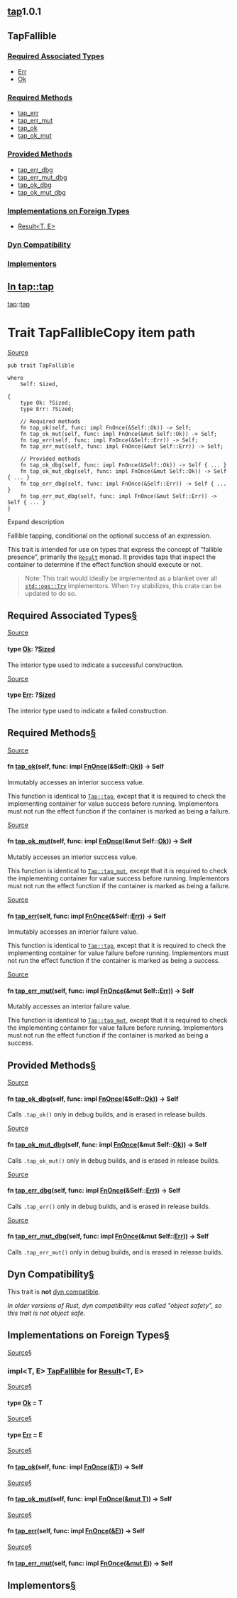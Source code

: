 ## [tap](../../tap/index.html)1.0.1

## TapFallible

### [Required Associated Types](#required-associated-types)

* [Err](#associatedtype.Err "Err")
* [Ok](#associatedtype.Ok "Ok")

### [Required Methods](#required-methods)

* [tap\_err](#tymethod.tap_err "tap_err")
* [tap\_err\_mut](#tymethod.tap_err_mut "tap_err_mut")
* [tap\_ok](#tymethod.tap_ok "tap_ok")
* [tap\_ok\_mut](#tymethod.tap_ok_mut "tap_ok_mut")

### [Provided Methods](#provided-methods)

* [tap\_err\_dbg](#method.tap_err_dbg "tap_err_dbg")
* [tap\_err\_mut\_dbg](#method.tap_err_mut_dbg "tap_err_mut_dbg")
* [tap\_ok\_dbg](#method.tap_ok_dbg "tap_ok_dbg")
* [tap\_ok\_mut\_dbg](#method.tap_ok_mut_dbg "tap_ok_mut_dbg")

### [Implementations on Foreign Types](#foreign-impls)

* [Result<T, E>](#impl-TapFallible-for-Result%3CT,+E%3E "Result<T, E>")

### [Dyn Compatibility](#dyn-compatibility)

### [Implementors](#implementors)

## [In tap::tap](index.html)

[tap](../index.html)::[tap](index.html)

# Trait TapFallibleCopy item path

[Source](../../src/tap/tap.rs.html#458-550)

```
pub trait TapFallible

where
    Self: Sized,

{
    type Ok: ?Sized;
    type Err: ?Sized;

    // Required methods
    fn tap_ok(self, func: impl FnOnce(&Self::Ok)) -> Self;
    fn tap_ok_mut(self, func: impl FnOnce(&mut Self::Ok)) -> Self;
    fn tap_err(self, func: impl FnOnce(&Self::Err)) -> Self;
    fn tap_err_mut(self, func: impl FnOnce(&mut Self::Err)) -> Self;

    // Provided methods
    fn tap_ok_dbg(self, func: impl FnOnce(&Self::Ok)) -> Self { ... }
    fn tap_ok_mut_dbg(self, func: impl FnOnce(&mut Self::Ok)) -> Self { ... }
    fn tap_err_dbg(self, func: impl FnOnce(&Self::Err)) -> Self { ... }
    fn tap_err_mut_dbg(self, func: impl FnOnce(&mut Self::Err)) -> Self { ... }
}
```

Expand description

Fallible tapping, conditional on the optional success of an expression.

This trait is intended for use on types that express the concept of “fallible
presence”, primarily the [`Result`](https://doc.rust-lang.org/std/result/enum.Result.html) monad. It provides taps that inspect the
container to determine if the effect function should execute or not.

> Note: This trait would ideally be implemented as a blanket over all
> [`std::ops::Try`](https://doc.rust-lang.org/std/ops/trait.Try.html) implementors. When `Try` stabilizes, this crate can be
> updated to do so.

## Required Associated Types[§](#required-associated-types)

[Source](../../src/tap/tap.rs.html#463)

#### type [Ok](#associatedtype.Ok): ?[Sized](https://doc.rust-lang.org/nightly/core/marker/trait.Sized.html "trait core::marker::Sized")

The interior type used to indicate a successful construction.

[Source](../../src/tap/tap.rs.html#466)

#### type [Err](#associatedtype.Err): ?[Sized](https://doc.rust-lang.org/nightly/core/marker/trait.Sized.html "trait core::marker::Sized")

The interior type used to indicate a failed construction.

## Required Methods[§](#required-methods)

[Source](../../src/tap/tap.rs.html#476)

#### fn [tap\_ok](#tymethod.tap_ok)(self, func: impl [FnOnce](https://doc.rust-lang.org/nightly/core/ops/function/trait.FnOnce.html "trait core::ops::function::FnOnce")(&Self::[Ok](../trait.TapFallible.html#associatedtype.Ok "type tap::TapFallible::Ok"))) -> Self

Immutably accesses an interior success value.

This function is identical to [`Tap::tap`](trait.Tap.html#method.tap), except that it is required
to check the implementing container for value success before running.
Implementors must not run the effect function if the container is marked
as being a failure.

[Source](../../src/tap/tap.rs.html#486)

#### fn [tap\_ok\_mut](#tymethod.tap_ok_mut)(self, func: impl [FnOnce](https://doc.rust-lang.org/nightly/core/ops/function/trait.FnOnce.html "trait core::ops::function::FnOnce")(&mut Self::[Ok](../trait.TapFallible.html#associatedtype.Ok "type tap::TapFallible::Ok"))) -> Self

Mutably accesses an interior success value.

This function is identical to [`Tap::tap_mut`](trait.Tap.html#method.tap_mut), except that it is
required to check the implementing container for value success before
running. Implementors must not run the effect function if the container
is marked as being a failure.

[Source](../../src/tap/tap.rs.html#496)

#### fn [tap\_err](#tymethod.tap_err)(self, func: impl [FnOnce](https://doc.rust-lang.org/nightly/core/ops/function/trait.FnOnce.html "trait core::ops::function::FnOnce")(&Self::[Err](../trait.TapFallible.html#associatedtype.Err "type tap::TapFallible::Err"))) -> Self

Immutably accesses an interior failure value.

This function is identical to [`Tap::tap`](trait.Tap.html#method.tap), except that it is required
to check the implementing container for value failure before running.
Implementors must not run the effect function if the container is marked
as being a success.

[Source](../../src/tap/tap.rs.html#506)

#### fn [tap\_err\_mut](#tymethod.tap_err_mut)(self, func: impl [FnOnce](https://doc.rust-lang.org/nightly/core/ops/function/trait.FnOnce.html "trait core::ops::function::FnOnce")(&mut Self::[Err](../trait.TapFallible.html#associatedtype.Err "type tap::TapFallible::Err"))) -> Self

Mutably accesses an interior failure value.

This function is identical to [`Tap::tap_mut`](trait.Tap.html#method.tap_mut), except that it is
required to check the implementing container for value failure before
running. Implementors must not run the effect function if the container
is marked as being a success.

## Provided Methods[§](#provided-methods)

[Source](../../src/tap/tap.rs.html#510-516)

#### fn [tap\_ok\_dbg](#method.tap_ok_dbg)(self, func: impl [FnOnce](https://doc.rust-lang.org/nightly/core/ops/function/trait.FnOnce.html "trait core::ops::function::FnOnce")(&Self::[Ok](../trait.TapFallible.html#associatedtype.Ok "type tap::TapFallible::Ok"))) -> Self

Calls `.tap_ok()` only in debug builds, and is erased in release builds.

[Source](../../src/tap/tap.rs.html#521-527)

#### fn [tap\_ok\_mut\_dbg](#method.tap_ok_mut_dbg)(self, func: impl [FnOnce](https://doc.rust-lang.org/nightly/core/ops/function/trait.FnOnce.html "trait core::ops::function::FnOnce")(&mut Self::[Ok](../trait.TapFallible.html#associatedtype.Ok "type tap::TapFallible::Ok"))) -> Self

Calls `.tap_ok_mut()` only in debug builds, and is erased in release
builds.

[Source](../../src/tap/tap.rs.html#532-538)

#### fn [tap\_err\_dbg](#method.tap_err_dbg)(self, func: impl [FnOnce](https://doc.rust-lang.org/nightly/core/ops/function/trait.FnOnce.html "trait core::ops::function::FnOnce")(&Self::[Err](../trait.TapFallible.html#associatedtype.Err "type tap::TapFallible::Err"))) -> Self

Calls `.tap_err()` only in debug builds, and is erased in release
builds.

[Source](../../src/tap/tap.rs.html#543-549)

#### fn [tap\_err\_mut\_dbg](#method.tap_err_mut_dbg)(self, func: impl [FnOnce](https://doc.rust-lang.org/nightly/core/ops/function/trait.FnOnce.html "trait core::ops::function::FnOnce")(&mut Self::[Err](../trait.TapFallible.html#associatedtype.Err "type tap::TapFallible::Err"))) -> Self

Calls `.tap_err_mut()` only in debug builds, and is erased in release
builds.

## Dyn Compatibility[§](#dyn-compatibility)

This trait is **not** [dyn compatible](https://doc.rust-lang.org/nightly/reference/items/traits.html#dyn-compatibility).

*In older versions of Rust, dyn compatibility was called "object safety", so this trait is not object safe.*

## Implementations on Foreign Types[§](#foreign-impls)

[Source](../../src/tap/tap.rs.html#552-587)[§](#impl-TapFallible-for-Result%3CT,+E%3E)

### impl<T, E> [TapFallible](../trait.TapFallible.html "trait tap::TapFallible") for [Result](https://doc.rust-lang.org/nightly/core/result/enum.Result.html "enum core::result::Result")<T, E>

[Source](../../src/tap/tap.rs.html#553)[§](#associatedtype.Ok-1)

#### type [Ok](#associatedtype.Ok) = T

[Source](../../src/tap/tap.rs.html#554)[§](#associatedtype.Err-1)

#### type [Err](#associatedtype.Err) = E

[Source](../../src/tap/tap.rs.html#557-562)[§](#method.tap_ok)

#### fn [tap\_ok](#tymethod.tap_ok)(self, func: impl [FnOnce](https://doc.rust-lang.org/nightly/core/ops/function/trait.FnOnce.html "trait core::ops::function::FnOnce")([&T](https://doc.rust-lang.org/nightly/core/primitive.reference.html))) -> Self

[Source](../../src/tap/tap.rs.html#565-570)[§](#method.tap_ok_mut)

#### fn [tap\_ok\_mut](#tymethod.tap_ok_mut)(self, func: impl [FnOnce](https://doc.rust-lang.org/nightly/core/ops/function/trait.FnOnce.html "trait core::ops::function::FnOnce")([&mut T](https://doc.rust-lang.org/nightly/core/primitive.reference.html))) -> Self

[Source](../../src/tap/tap.rs.html#573-578)[§](#method.tap_err)

#### fn [tap\_err](#tymethod.tap_err)(self, func: impl [FnOnce](https://doc.rust-lang.org/nightly/core/ops/function/trait.FnOnce.html "trait core::ops::function::FnOnce")([&E](https://doc.rust-lang.org/nightly/core/primitive.reference.html))) -> Self

[Source](../../src/tap/tap.rs.html#581-586)[§](#method.tap_err_mut)

#### fn [tap\_err\_mut](#tymethod.tap_err_mut)(self, func: impl [FnOnce](https://doc.rust-lang.org/nightly/core/ops/function/trait.FnOnce.html "trait core::ops::function::FnOnce")([&mut E](https://doc.rust-lang.org/nightly/core/primitive.reference.html))) -> Self

## Implementors[§](#implementors)